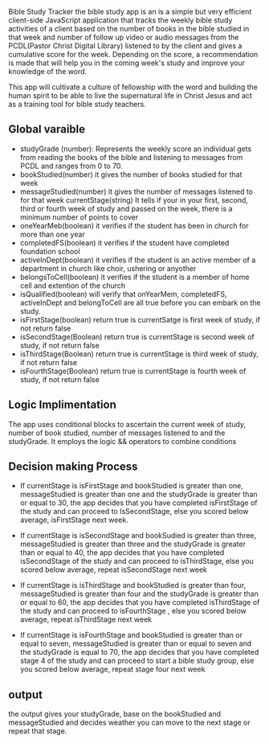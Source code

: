 Bible Study Tracker
the bible study app is an is a simple but very efficient client-side JavaScript application that tracks the weekly bible study activities of a client based on the number of books in the bible studied in that week and number of follow up video or audio messages from the PCDL(Pastor Christ Digital Library) listened to by the client and gives a cumulative score for the week. Depending on the score, a recommendation is made that will help you in the coming week's study and improve your knowledge of the word. 

This app will cultivate a culture of fellowship with the word and building the human spirit to be able to live the supernatural life in Christ Jesus and act as a training tool for bible study teachers.

## Global varaible
* studyGrade (number): Represents the weekly score an individual gets from reading the books of the bible and listening to messages from PCDL and ranges from 0 to 70.
* bookStudied(number) it gives the number of books studied for that week
* messageStudied(number) it gives the number of messages listened to for that week
currentStage(string) It tells if your in your first, second, third or fourth week of study and passed on the week, there is a minimum number of points to cover
* oneYearMeb(boolean) it verifies if the student has been in church for more than one year
* completedFS(boolean) it verifies if the student have completed foundation school
* activeInDept(boolean) it verifies if the student is an active member of a department in church like choir, ushering or anyother
* belongsToCell(boolean) it verifies if the student is a member of home cell and extention of the church
* isQualified(boolean) will verify that onYearMem, completedFS, activeInDept and belongToCell are all true before you can embark on the study.
* isFirstStage(boolean) return true is currentSatge is first week of study, if not return false
* isSecondStage(Boolean) return true is currentStage is second week of study, if not return false
* isThirdStage(Boolean) return true is currentStage is third week of study, if not return false
* isFourthStage(Boolean) return true is currentStage is fourth week of study, if not return false

## Logic Implimentation

The app uses conditional blocks to ascertain the current week of study, number of book studied, number of messages listened to and the studyGrade. 
It employs the logic && operators to combine conditions 

## Decision making Process


* If currentStage  is isFirstStage and bookStudied is greater than one, messageStudied is greater than one and the studyGrade is greater than or equal to 30, the app decides that you have completed isFirstStage of the study and can proceed to IsSecondStage, else you scored below average, isFirstStage next week.

* If currentStage is  isSecondStage and bookSudied is greater than three, messageStudied is greater than three and the studyGrade is greater than or equal to 40, the app decides that you have completed isSecondStage of the study and can proceed to isThirdStage, else you scored below average, repeat isSecondStage next week

* If currentStage is  isThirdStage and bookStudied is greater than four, messageStudied is greater than four and the studyGrade is greater than or equal to 60, the app decides that you have completed isThirdStage of the study and can proceed to isFourthStage , else you scored below average, repeat isThirdStage next week

* If currentStage is  isFourthStage and bookStudied is greater than or equal to seven, messageStudied is greater than or equal to seven and the studyGrade is equal to 70, the app decides that you have completed stage 4 of the study and can proceed to start a bible study group, else you scored below average, repeat stage four next week
## output
the output gives your studyGrade, base on the bookStudied and messageStudied and decides weather you can move to the next stage or repeat that stage. 